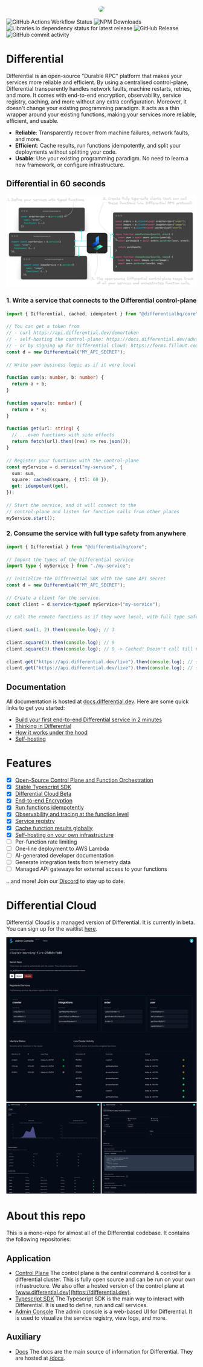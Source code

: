 <p align="center">
  <img src="https://cdn.differential.dev/logo.png" width="200" style="border-radius: 10px" />
</p>

![GitHub Actions Workflow Status](https://img.shields.io/github/actions/workflow/status/differentialhq/differential/test-and-docs.yml) ![NPM Downloads](https://img.shields.io/npm/dm/%40differentialhq%2Fcore) ![Libraries.io dependency status for latest release](https://img.shields.io/librariesio/release/npm/%40differentialhq%2Fcore) ![GitHub Release](https://img.shields.io/github/v/release/differentialhq/differential) ![GitHub commit activity](https://img.shields.io/github/commit-activity/m/differentialhq/differential)

# Differential

Differential is an open-source "Durable RPC" platform that makes your services more reliable and efficient. By using a centralised control-plane, Differential transparently handles network faults, machine restarts, retries, and more. It comes with end-to-end encryption, observability, service registry, caching, and more without any extra configuration. Moreover, it doesn't change your existing programming paradigm. It acts as a thin wrapper around your existing functions, making your services more reliable, efficient, and usable.

- **Reliable**: Transparently recover from machine failures, network faults, and more.
- **Efficient**: Cache results, run functions idempotently, and split your deployments without splitting your code.
- **Usable**: Use your existing programming paradigm. No need to learn a new framework, or configure infrastructure.

## Differential in 60 seconds

![Alt text](assets/image-3.png)

### 1. Write a service that connects to the Differential control-plane

```ts
import { Differential, cached, idempotent } from "@differentialhq/core";

// You can get a token from
// - curl https://api.differential.dev/demo/token
// - self-hosting the control-plane: https://docs.differential.dev/advanced/self-hosting/
// - or by signing up for Differential Cloud: https://forms.fillout.com/t/9M1VhL8Wxyus
const d = new Differential("MY_API_SECRET");

// Write your business logic as if it were local

function sum(a: number, b: number) {
  return a + b;
}

function square(x: number) {
  return x * x;
}

function get(url: string) {
  // ...even functions with side effects
  return fetch(url).then((res) => res.json());
}

// Register your functions with the control-plane
const myService = d.service("my-service", {
  sum: sum,
  square: cached(square, { ttl: 60 }),
  get: idempotent(get),
});

// Start the service, and it will connect to the
// control-plane and listen for function calls from other places
myService.start();
```

### 2. Consume the service with full type safety from anywhere

```ts
import { Differential } from "@differentialhq/core";

// Import the types of the Differential service
import type { myService } from "./my-service";

// Initialize the Differential SDK with the same API secret
const d = new Differential("MY_API_SECRET");

// Create a client for the service.
const client = d.service<typeof myService>("my-service");

// call the remote functions as if they were local, with full type safety

client.sum(1, 2).then(console.log); // 3

client.square(3).then(console.log); // 9
client.square(3).then(console.log); // 9 -> Cached! Doesn't call till 60 seconds.

client.get("https://api.differential.dev/live").then(console.log); // { status: "ok" }
client.get("https://api.differential.dev/live").then(console.log); // { status: "ok" } -> Idempotent! Doesn't make a network request.
```

## Documentation

All documentation is hosted at [docs.differential.dev](https://docs.differential.dev). Here are some quick links to get you started:

- [Build your first end-to-end Differential service in 2 minutes](https://docs.differential.dev/getting-started/quick-start/)
- [Thinking in Differential](https://docs.differential.dev/getting-started/thinking/)
- [How it works under the hood](https://docs.differential.dev/advanced/architecture/)
- [Self-hosting](https://docs.differential.dev/advanced/self-hosting/)

# Features

- [x] [Open-Source Control Plane and Function Orchestration](https://github.com/differentialhq/differential/tree/main/control-plane)
- [x] [Stable Typescript SDK](https://docs.differential.dev/getting-started/quick-start/)
- [x] [Differential Cloud Beta](https://forms.fillout.com/t/9M1VhL8Wxyus)
- [x] [End-to-end Encryption](https://docs.differential.dev/advanced/advanced-usage/#end-to-end-encryption)
- [x] [Run functions idempotently](https://docs.differential.dev/advanced/advanced-usage/#idempotency)
- [x] [Observability and tracing at the function level](https://forms.fillout.com/t/9M1VhL8Wxyus)
- [x] [Service registry](https://forms.fillout.com/t/9M1VhL8Wxyus)
- [x] [Cache function results globally](https://docs.differential.dev/advanced/advanced-usage/#global-cache)
- [x] [Self-hosting on your own infrastructure](https://docs.differential.dev/advanced/self-hosting/)
- [ ] Per-function rate limiting
- [ ] One-line deployment to AWS Lambda
- [ ] AI-generated developer documentation
- [ ] Generate integration tests from telemetry data
- [ ] Managed API gateways for external access to your functions

...and more! Join our [Discord](https://discord.gg/WtZkXv74) to stay up to date.

# Differential Cloud

Differential Cloud is a managed version of Differential. It is currently in beta. You can sign up for the waitlist [here](https://forms.fillout.com/t/9M1VhL8Wxyus).

![](assets/differential-cloud.gif)
![](assets/differential-cloud-2.png)

# About this repo

This is a mono-repo for almost all of the Differential codebase. It contains the following repositories:

## Application

- [Control Plane](./control-plane/) The control plane is the central command & control for a differential cluster. This is fully open source and can be run on your own infrastructure. We also offer a hosted version of the control plane at [www.differential.dev](https://differential.dev).
- [Typescript SDK](./ts-core/) The Typescript SDK is the main way to interact with Differential. It is used to define, run and call services.
- [Admin Console](./admin) The admin console is a web-based UI for Differential. It is used to visualize the service registry, view logs, and more.

## Auxiliary

- [Docs](https://docs.differential.dev) The docs are the main source of information for Differential. They are hosted at [/docs](./docs/).
